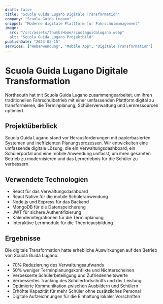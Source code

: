 ```yaml
---
draft: false
title: "Scuola Guida Lugano Digitale Transformation"
company: "Scuola Guida Lugano"
snippet: "Moderne digitale Plattform für Fahrschulmanagement"
image:
  src: "/src/assets/thumbsHome/scuolaguidalugano.webp"
  alt: "Scuola Guida Lugano Projektbild"
publishDate: "2023-03-15"
services: ["Webanwendung", "Mobile App", "Digitale Transformation"]
---
```


# Scuola Guida Lugano Digitale Transformation

Northsouth hat mit Scuola Guida Lugano zusammengearbeitet, um ihren traditionellen Fahrschulbetrieb mit einer umfassenden Plattform digital zu transformieren, die Terminplanung, Schülerverwaltung und Lernressourcen optimiert.

## Projektüberblick

Scuola Guida Lugano stand vor Herausforderungen mit papierbasierten Systemen und ineffizienten Planungsprozessen. Wir entwickelten eine umfassende digitale Lösung, die ein Verwaltungsdashboard, ein Schülerportal und eine mobile Anwendung umfasst, um ihren gesamten Betrieb zu modernisieren und das Lernerlebnis für die Schüler zu verbessern.

## Verwendete Technologien

- React für das Verwaltungsdashboard
- React Native für die mobile Schüleranwendung
- Node.js und Express für das Backend
- MongoDB für die Datenspeicherung
- JWT für sichere Authentifizierung
- Kalenderintegrationen für die Terminplanung
- Interaktive Lernmodule für die Theorieausbildung

## Ergebnisse

Die digitale Transformation hatte erhebliche Auswirkungen auf den Betrieb von Scuola Guida Lugano:

- 70% Reduzierung des Verwaltungsaufwands
- 50% weniger Terminplanungskonflikte und Nichterscheinen
- Verbesserte Schülerbeteiligung und Zufriedenheitswerte
- Verbessertes Tracking des Schülerfortschritts und der Leistung
- Optimierte Kommunikation zwischen Ausbildern und Schülern
- Erhöhte Kapazität für mehr Schüler ohne zusätzliches Personal
- Digitale Aufzeichnungen für die Einhaltung lokaler Vorschriften